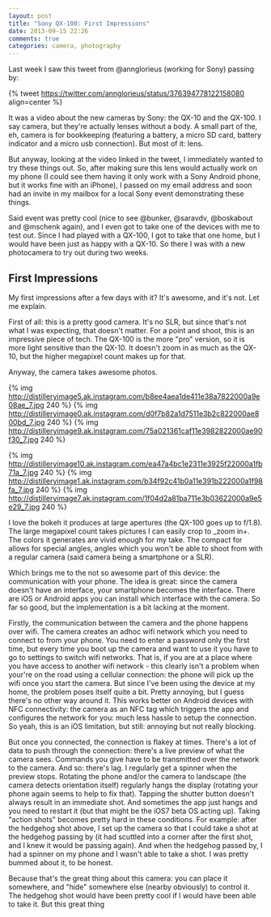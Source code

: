```yaml
---
layout: post
title: "Sony QX-100: First Impressions"
date: 2013-09-15 22:26
comments: true
categories: camera, photography
---
```


Last week I saw this tweet from @annglorieus (working for Sony) passing by:

{% tweet https://twitter.com/annglorieus/status/376394778122158080 align=center %}

It was a video about the new cameras by Sony: the QX-10 and the QX-100. I say camera, but they're actually lenses without a body. A small part of the, eh, camera is for bookkeeping (featuring a battery, a micro SD card, battery indicator and a micro usb connection). But most of it: lens.

But anyway, looking at the video linked in the tweet, I immediately wanted to try these things out. So, after making sure this lens would actually work on my phone (I could see them having it only work with a Sony Android phone, but it works fine with an iPhone), I passed on my email address and soon had an invite in my mailbox for a local Sony event demonstrating these things.

Said event was pretty cool (nice to see @bunker, @saravdv, @boskabout and @mschenk again), and I even got to take one of the devices with me to test out. Since I had played with a QX-100, I got to take that one home, but I would have been just as happy with a QX-10. So there I was with a new photocamera to try out during two weeks.

## First Impressions

My first impressions after a few days with it? It's awesome, and it's not. Let me explain.

First of all: this is a pretty good camera. It's no SLR, but since that's not what I was expecting, that doesn't matter. For a point and shoot, this is an impressive piece of tech. The QX-100 is the more "pro" version, so it is more light sensitive than the QX-10. It doesn't zoom in as much as the QX-10, but the higher megapixel count makes up for that. 

Anyway, the camera takes awesome photos. 

{% img http://distilleryimage5.ak.instagram.com/b8ee4aea1de411e38a7822000a9e08ae_7.jpg 240 %}
{% img http://distilleryimage0.ak.instagram.com/d0f7b82a1d7511e3b2c822000ae800bd_7.jpg 240 %}
{% img http://distilleryimage9.ak.instagram.com/75a021361caf11e3982822000ae90f30_7.jpg 240 %}

{% img http://distilleryimage10.ak.instagram.com/ea47a4bc1e2311e3925f22000a1fb71a_7.jpg 240 %}
{% img http://distilleryimage1.ak.instagram.com/b34f92c41b0a11e391b222000a1f98fa_7.jpg 240 %}
{% img http://distilleryimage7.ak.instagram.com/1f04d2a81ba711e3b03622000a9e5e29_7.jpg 240 %}

I love the bokeh it produces at large apertures (the QX-100 goes up to f/1.8). The large megapixel count takes pictures I can easily crop to _zoom in+. The colors it generates are vivid enough for my take. The compact for allows for special angles, angles which you won't be able to shoot from with a regular camera (said camera being a smartphone or a SLR). 

Which brings me to the not so awesome part of this device: the communication with your phone. The idea is great: since the camera doesn't have an interface, your smartphone becomes the interface. There are iOS or Android apps you can install which interface with the camera. So far so good, but the implementation is a bit lacking at the moment.

Firstly, the communication between the camera and the phone happens over wifi. The camera creates an adhoc wifi network which you need to connect to from your phone. You need to enter a password only the first time, but every time you boot up the camera and want to use it you have to go to settings to switch wifi networks. That is, if you are at a place where you have access to another wifi network - this clearly isn't a problem when your're on the road using a cellular connection: the phone will pick up the wifi once you start the camera. But since I've been using the device at my home, the problem poses itself quite a bit. Pretty annoying, but I guess there's no other way around it. This works better on Android devices with NFC connectivity: the camera as an NFC tag which triggers the app and configures the network for you: much less hassle to setup the connection. So yeah, this is an iOS limitation, but still: annoying but not really blocking.

But once you connected, the connection is flakey at times. There's a lot of data to push through the connection: there's a live preview of what the camera sees. Commands you give have to be transmitted over the network to the camera. And so: there's lag. I regularly get a spinner when the preview stops. Rotating the phone and/or the camera to landscape (the camera detects orientation itself) regularly hangs the display (rotating your phone again seems to help to fix that). Tapping the shutter button doesn't always result in an immediate shot. And sometimes the app just hangs and you need to restart it (but that might be the iOS7 beta OS acting up). Taking "action shots" becomes pretty hard in these conditions. For example: after the hedgehog shot above, I set up the camera so that I could take a shot at the hedgehog passing by (it had scuttled into a corner after the first shot, and I knew it would be passing again). And when the hedgehog passed by, I had a spinner on my phone and I wasn't able to take a shot. I was pretty bummed about it, to be honest.

Because that's the great thing about this camera: you can place it somewhere, and "hide" somewhere else (nearby obviously) to control it. The hedgehog shot would have been pretty cool if I would have been able to take it. But this great thing 


